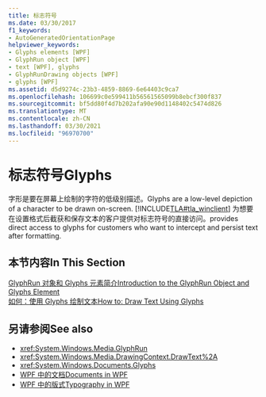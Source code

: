 ```yaml
---
title: 标志符号
ms.date: 03/30/2017
f1_keywords:
- AutoGeneratedOrientationPage
helpviewer_keywords:
- Glyphs elements [WPF]
- GlyphRun object [WPF]
- text [WPF], glyphs
- GlyphRunDrawing objects [WPF]
- glyphs [WPF]
ms.assetid: d5d9274c-23b3-4859-8869-6e64403c9ca7
ms.openlocfilehash: 106699c0e599411b56561565099b8ebcf300f837
ms.sourcegitcommit: bf5dd80f4d7b202afa90e90d1148402c5474d826
ms.translationtype: MT
ms.contentlocale: zh-CN
ms.lasthandoff: 03/30/2021
ms.locfileid: "96970700"
---
```

# <a name="glyphs"></a><span data-ttu-id="3d64f-102">标志符号</span><span class="sxs-lookup"><span data-stu-id="3d64f-102">Glyphs</span></span>
<span data-ttu-id="3d64f-103">字形是要在屏幕上绘制的字符的低级别描述。</span><span class="sxs-lookup"><span data-stu-id="3d64f-103">Glyphs are a low-level depiction of a character to be drawn on-screen.</span></span> [!INCLUDE[TLA#tla_winclient](../../../includes/tlasharptla-winclient-md.md)] <span data-ttu-id="3d64f-104">为想要在设置格式后截获和保存文本的客户提供对标志符号的直接访问。</span><span class="sxs-lookup"><span data-stu-id="3d64f-104">provides direct access to glyphs for customers who want to intercept and persist text after formatting.</span></span>  
  
## <a name="in-this-section"></a><span data-ttu-id="3d64f-105">本节内容</span><span class="sxs-lookup"><span data-stu-id="3d64f-105">In This Section</span></span>  
 [<span data-ttu-id="3d64f-106">GlyphRun 对象和 Glyphs 元素简介</span><span class="sxs-lookup"><span data-stu-id="3d64f-106">Introduction to the GlyphRun Object and Glyphs Element</span></span>](introduction-to-the-glyphrun-object-and-glyphs-element.md)  
  [<span data-ttu-id="3d64f-107">如何：使用 Glyphs 绘制文本</span><span class="sxs-lookup"><span data-stu-id="3d64f-107">How to: Draw Text Using Glyphs</span></span>](draw-text-using-glyphs.md)  
  
## <a name="see-also"></a><span data-ttu-id="3d64f-108">另请参阅</span><span class="sxs-lookup"><span data-stu-id="3d64f-108">See also</span></span>

- <xref:System.Windows.Media.GlyphRun>
- <xref:System.Windows.Media.DrawingContext.DrawText%2A>
- <xref:System.Windows.Documents.Glyphs>
- [<span data-ttu-id="3d64f-109">WPF 中的文档</span><span class="sxs-lookup"><span data-stu-id="3d64f-109">Documents in WPF</span></span>](documents-in-wpf.md)
- [<span data-ttu-id="3d64f-110">WPF 中的版式</span><span class="sxs-lookup"><span data-stu-id="3d64f-110">Typography in WPF</span></span>](typography-in-wpf.md)
